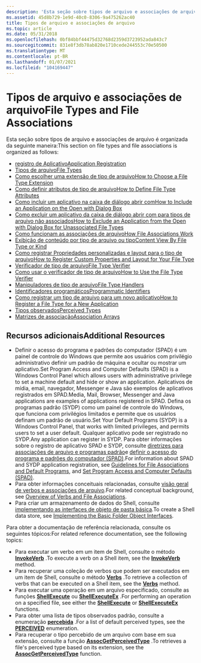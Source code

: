 ```yaml
---
description: 'Esta seção sobre tipos de arquivo e associações de arquivo é organizada da seguinte maneira:'
ms.assetid: 45d8b729-1e9d-40c0-8306-9a475262ac40
title: Tipos de arquivo e associações de arquivo
ms.topic: article
ms.date: 05/31/2018
ms.openlocfilehash: 0bf84bbf44475d32768d2359d3723952ada843c7
ms.sourcegitcommit: 831e8f3db78ab820e1710cede244553c70e50500
ms.translationtype: MT
ms.contentlocale: pt-BR
ms.lasthandoff: 01/07/2021
ms.locfileid: "104169447"
---
```

# <a name="file-types-and-file-associations"></a><span data-ttu-id="de3a1-103">Tipos de arquivo e associações de arquivo</span><span class="sxs-lookup"><span data-stu-id="de3a1-103">File Types and File Associations</span></span>

<span data-ttu-id="de3a1-104">Esta seção sobre tipos de arquivo e associações de arquivo é organizada da seguinte maneira:</span><span class="sxs-lookup"><span data-stu-id="de3a1-104">This section on file types and file associations is organized as follows:</span></span>

-   [<span data-ttu-id="de3a1-105">registro de Aplicativo</span><span class="sxs-lookup"><span data-stu-id="de3a1-105">Application Registration</span></span>](app-registration.md)
-   [<span data-ttu-id="de3a1-106">Tipos de arquivo</span><span class="sxs-lookup"><span data-stu-id="de3a1-106">File Types</span></span>](fa-file-types.md)
-   [<span data-ttu-id="de3a1-107">Como escolher uma extensão de tipo de arquivo</span><span class="sxs-lookup"><span data-stu-id="de3a1-107">How to Choose a File Type Extension</span></span>](how-to-choose-a-file-type-extension.md)
-   [<span data-ttu-id="de3a1-108">Como definir atributos de tipo de arquivo</span><span class="sxs-lookup"><span data-stu-id="de3a1-108">How to Define File Type Attributes</span></span>](how-to-define-file-type-attributes.md)
-   [<span data-ttu-id="de3a1-109">Como incluir um aplicativo na caixa de diálogo abrir com</span><span class="sxs-lookup"><span data-stu-id="de3a1-109">How to Include an Application on the Open with Dialog Box</span></span>](how-to-include-an-application-on-the-open-with-dialog-box.md)
-   [<span data-ttu-id="de3a1-110">Como excluir um aplicativo da caixa de diálogo abrir com para tipos de arquivo não associados</span><span class="sxs-lookup"><span data-stu-id="de3a1-110">How to Exclude an Application from the Open with Dialog Box for Unassociated File Types</span></span>](how-to-exclude-an-application-from-the-open-with-dialog-box-for-unassociated-file-types.md)
-   [<span data-ttu-id="de3a1-111">Como funcionam as associações de arquivo</span><span class="sxs-lookup"><span data-stu-id="de3a1-111">How File Associations Work</span></span>](fa-how-work.md)
-   [<span data-ttu-id="de3a1-112">Exibição de conteúdo por tipo de arquivo ou tipo</span><span class="sxs-lookup"><span data-stu-id="de3a1-112">Content View By File Type or Kind</span></span>](prophand-content-view.md)
-   [<span data-ttu-id="de3a1-113">Como registrar Propriedades personalizadas e layout para o tipo de arquivo</span><span class="sxs-lookup"><span data-stu-id="de3a1-113">How to Register Custom Properties and Layout for Your File Type</span></span>](how-to-register-custom-properties-and-layout-for-your-file-type.md)
-   [<span data-ttu-id="de3a1-114">Verificador de tipo de arquivo</span><span class="sxs-lookup"><span data-stu-id="de3a1-114">File Type Verifier</span></span>](file-type-verifier.md)
-   [<span data-ttu-id="de3a1-115">Como usar o verificador de tipo de arquivo</span><span class="sxs-lookup"><span data-stu-id="de3a1-115">How to Use the File Type Verifier</span></span>](how-to-use-the-file-type-verifier.md)
-   [<span data-ttu-id="de3a1-116">Manipuladores de tipo de arquivo</span><span class="sxs-lookup"><span data-stu-id="de3a1-116">File Type Handlers</span></span>](fa-file-extensions.md)
-   [<span data-ttu-id="de3a1-117">Identificadores programáticos</span><span class="sxs-lookup"><span data-stu-id="de3a1-117">Programmatic Identifiers</span></span>](fa-progids.md)
-   [<span data-ttu-id="de3a1-118">Como registrar um tipo de arquivo para um novo aplicativo</span><span class="sxs-lookup"><span data-stu-id="de3a1-118">How to Register a File Type for a New Application</span></span>](how-to-register-a-file-type-for-a-new-application.md)
-   [<span data-ttu-id="de3a1-119">Tipos observados</span><span class="sxs-lookup"><span data-stu-id="de3a1-119">Perceived Types</span></span>](fa-perceivedtypes.md)
-   [<span data-ttu-id="de3a1-120">Matrizes de associação</span><span class="sxs-lookup"><span data-stu-id="de3a1-120">Association Arrays</span></span>](fa-associationarray.md)

## <a name="additional-resources"></a><span data-ttu-id="de3a1-121">Recursos adicionais</span><span class="sxs-lookup"><span data-stu-id="de3a1-121">Additional Resources</span></span>

-   <span data-ttu-id="de3a1-122">Definir o acesso do programa e padrões do computador (SPAD) é um painel de controle do Windows que permite aos usuários com privilégio administrativo definir um padrão de máquina e ocultar ou mostrar um aplicativo.</span><span class="sxs-lookup"><span data-stu-id="de3a1-122">Set Program Access and Computer Defaults (SPAD) is a Windows Control Panel which allows users with administrative privilege to set a machine default and hide or show an application.</span></span> <span data-ttu-id="de3a1-123">Aplicativos de mídia, email, navegador, Messenger e Java são exemplos de aplicativos registrados em SPAD.</span><span class="sxs-lookup"><span data-stu-id="de3a1-123">Media, Mail, Browser, Messenger and Java applications are examples of applications registered in SPAD.</span></span> <span data-ttu-id="de3a1-124">Defina os programas padrão (SYDP) como um painel de controle do Windows, que funciona com privilégios limitados e permite que os usuários definam um padrão de usuário.</span><span class="sxs-lookup"><span data-stu-id="de3a1-124">Set Your Default Programs (SYDP) is a Windows Control Panel, that works with limited privileges, and permits users to set a user default.</span></span> <span data-ttu-id="de3a1-125">Qualquer aplicativo pode ser registrado no SYDP.</span><span class="sxs-lookup"><span data-stu-id="de3a1-125">Any application can register in SYDP.</span></span> <span data-ttu-id="de3a1-126">Para obter informações sobre o registro de aplicativo SPAD e SYDP, consulte [diretrizes para associações de arquivo e programas padrão](appguide-fa-defpro.md)e [definir o acesso do programa e padrões do computador (SPAD)](cpl-setprogramaccess.md).</span><span class="sxs-lookup"><span data-stu-id="de3a1-126">For information about SPAD and SYDP application registration, see [Guidelines for File Associations and Default Programs](appguide-fa-defpro.md), and [Set Program Access and Computer Defaults (SPAD)](cpl-setprogramaccess.md).</span></span>
-   <span data-ttu-id="de3a1-127">Para obter informações conceituais relacionadas, consulte [visão geral de verbos e associações de arquivo](fa-verbs.md).</span><span class="sxs-lookup"><span data-stu-id="de3a1-127">For related conceptual background, see [Overview of Verbs and File Associations](fa-verbs.md).</span></span>
-   <span data-ttu-id="de3a1-128">Para criar um armazenamento de dados do Shell, consulte [implementando as interfaces de objeto de pasta básica](nse-implement.md).</span><span class="sxs-lookup"><span data-stu-id="de3a1-128">To create a Shell data store, see [Implementing the Basic Folder Object Interfaces](nse-implement.md).</span></span>

<span data-ttu-id="de3a1-129">Para obter a documentação de referência relacionada, consulte os seguintes tópicos:</span><span class="sxs-lookup"><span data-stu-id="de3a1-129">For related reference documentation, see the following topics:</span></span>

-   <span data-ttu-id="de3a1-130">Para executar um verbo em um item de Shell, consulte o método [**InvokeVerb**](folderitem-invokeverb.md) .</span><span class="sxs-lookup"><span data-stu-id="de3a1-130">To execute a verb on a Shell item, see the [**InvokeVerb**](folderitem-invokeverb.md) method.</span></span>
-   <span data-ttu-id="de3a1-131">Para recuperar uma coleção de verbos que podem ser executados em um item de Shell, consulte o método [**Verbs**](folderitem-verbs.md) .</span><span class="sxs-lookup"><span data-stu-id="de3a1-131">To retrieve a collection of verbs that can be executed on a Shell item, see the [**Verbs**](folderitem-verbs.md) method.</span></span>
-   <span data-ttu-id="de3a1-132">Para executar uma operação em um arquivo especificado, consulte as funções [**ShellExecute**](/windows/desktop/api/Shellapi/nf-shellapi-shellexecutea) ou [**ShellExecuteEx**](/windows/desktop/api/Shellapi/nf-shellapi-shellexecuteexa) .</span><span class="sxs-lookup"><span data-stu-id="de3a1-132">For performing an operation on a specified file, see either the [**ShellExecute**](/windows/desktop/api/Shellapi/nf-shellapi-shellexecutea) or [**ShellExecuteEx**](/windows/desktop/api/Shellapi/nf-shellapi-shellexecuteexa) functions.</span></span>
-   <span data-ttu-id="de3a1-133">Para obter uma lista de tipos observados padrão, consulte a enumeração [**percebida**](/windows/win32/api/shtypes/ne-shtypes-perceived) .</span><span class="sxs-lookup"><span data-stu-id="de3a1-133">For a list of default perceived types, see the [**PERCEIVED**](/windows/win32/api/shtypes/ne-shtypes-perceived) enumeration.</span></span>
-   <span data-ttu-id="de3a1-134">Para recuperar o tipo percebido de um arquivo com base em sua extensão, consulte a função [**AssocGetPerceivedType**](/windows/desktop/api/Shlwapi/nf-shlwapi-assocgetperceivedtype) .</span><span class="sxs-lookup"><span data-stu-id="de3a1-134">To retrieves a file's perceived type based on its extension, see the [**AssocGetPerceivedType**](/windows/desktop/api/Shlwapi/nf-shlwapi-assocgetperceivedtype) function.</span></span>

 

 




